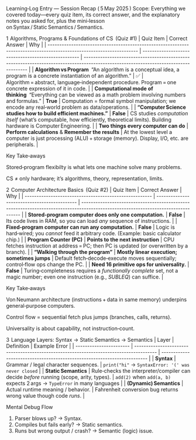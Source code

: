 Learning‑Log Entry — Session Recap ( 5 May 2025 )
Scope: Everything we covered today—every quiz item, its correct answer, and the explanatory notes you asked for, plus the mini‑lesson on Syntax / Static Semantics / Semantics.

1  Algorithms, Programs & Foundations of CS  (Quiz #1)
| Quiz Item                                                                                                            | Correct Answer                                      | Why                                                                                                                                  |
| -------------------------------------------------------------------------------------------------------------------- | --------------------------------------------------- | ------------------------------------------------------------------------------------------------------------------------------------ |
| **Algorithm vs Program** “An algorithm is a conceptual idea, a program is a concrete instantiation of an algorithm.” | ✅                                                   | Algorithm = abstract, language‑independent procedure. Program = one concrete expression of it in code.                               |
| **Computational mode of thinking** “Everything can be viewed as a math problem involving numbers and formulas.”      | **True**                                            | Computation = formal symbol manipulation; we encode any real‑world problem as data/operations.                                       |
| **“Computer Science studies how to build efficient machines.”**                                                      | **False**                                           | CS studies *computation itself* (what’s computable, how efficiently, theoretical limits). Building hardware is Computer Engineering. |
| **Two things every computer can do**                                                                                 | **Perform calculations** & **Remember the results** | At the lowest level a computer is just processing (ALU) + storage (memory). Display, I/O, etc. are peripherals.                      |


Key Take‑aways

Stored‑program flexibilty is what lets one machine solve many problems.

CS ≠ only hardware; it’s algorithms, theory, representation, limits.

2  Computer Architecture Basics  (Quiz #2)
| Quiz Item                                              | Correct Answer                               | Why                                                                                                                                |
| ------------------------------------------------------ | -------------------------------------------- | ---------------------------------------------------------------------------------------------------------------------------------- |
| **Stored‑program computer does only one computation.** | **False**                                    | Its code lives in RAM, so you can load *any* sequence of instructions.                                                             |
| **Fixed‑program computer can run any computation.**    | **False**                                    | Logic is hard‑wired; you *cannot* feed it arbitrary code. (Example: basic calculator chip.)                                        |
| **Program Counter (PC)**                               | **Points to the next instruction**           | CPU fetches instruction at address = PC; then PC is updated (or overwritten by a branch).                                          |
| **“Walking through the program”**                      | **Mostly linear execution; sometimes jumps** | Default fetch‑decode‑execute moves sequentially; control‑flow ops change the PC.                                                   |
| **Need 16 primitive ops for universality.**            | **False**                                    | Turing‑completeness requires a *functionally complete* set, not a magic number; even one instruction (e.g., *SUBLEQ*) can suffice. |


Key Take‑aways

Von Neumann architecture (instructions + data in same memory) underpins general‑purpose computers.

Control flow = sequential fetch plus jumps (branches, calls, returns).

Universality is about capability, not instruction‑count.

3  Language Layers: Syntax → Static Semantics → Semantics
| Layer                   | Definition                                                                              | Example Error                                                            |
| ----------------------- | --------------------------------------------------------------------------------------- | ------------------------------------------------------------------------ |
| **Syntax**              | Grammar / legal character sequences.                                                    | `print("hi"` → `SyntaxError: '(' was never closed`                       |
| **Static Semantics**    | Rule‑checks the interpreter/compiler can decide *before* running (scope, arity, types). | `add(2)` when `add(a, b)` expects 2 args → `TypeError` in many languages |
| **(Dynamic) Semantics** | Actual runtime meaning / behavior.                                                      | Fahrenheit conversion bug returns wrong value though code *runs*.        |


Mental Debug Flow
1. Parser blows up? → Syntax.
2. Compiles but fails early? → Static semantics.
3. Runs but wrong output / crash? → Semantic (logic) issue.